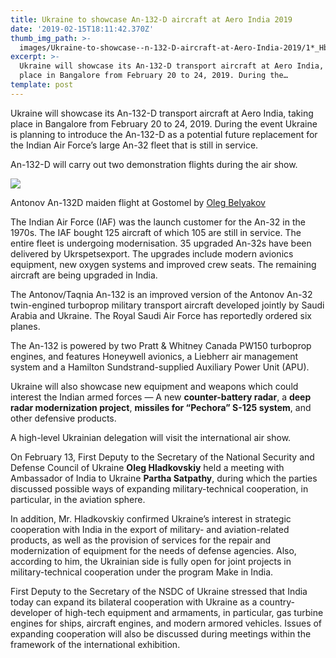 ```yaml
---
title: Ukraine to showcase Аn-132-D aircraft at Aero India 2019
date: '2019-02-15T18:11:42.370Z'
thumb_img_path: >-
  images/Ukraine-to-showcase--n-132-D-aircraft-at-Aero-India-2019/1*_HbWL2lxhoCMWbPdWkqTZA.jpeg
excerpt: >-
  Ukraine will showcase its Аn-132-D transport aircraft at Aero India, taking
  place in Bangalore from February 20 to 24, 2019. During the…
template: post
---
```

Ukraine will showcase its Аn-132-D transport aircraft at Aero India, taking place in Bangalore from February 20 to 24, 2019. During the event Ukraine is planning to introduce the An-132-D as a potential future replacement for the Indian Air Force’s large An-32 fleet that is still in service.

An-132-D will carry out two demonstration flights during the air show.

![](/images/Ukraine-to-showcase--n-132-D-aircraft-at-Aero-India-2019/1*_HbWL2lxhoCMWbPdWkqTZA.jpeg)

<figcaption>Antonov An-132D maiden flight at Gostomel by <a href="http://spotters.net.ua/file/?id=114582&amp;size=large" data-href="http://spotters.net.ua/file/?id=114582&amp;size=large" class="markup--anchor markup--figure-anchor" rel="noopener" target="_blank">Oleg&nbsp;Belyakov</a></figcaption>

The Indian Air Force (IAF) was the launch customer for the An-32 in the 1970s. The IAF bought 125 aircraft of which 105 are still in service. The entire fleet is undergoing modernisation. 35 upgraded An-32s have been delivered by Ukrspetsexport. The upgrades include modern avionics equipment, new oxygen systems and improved crew seats. The remaining aircraft are being upgraded in India.

The Antonov/Taqnia An-132 is an improved version of the Antonov An-32 twin-engined turboprop military transport aircraft developed jointly by Saudi Arabia and Ukraine. The Royal Saudi Air Force has reportedly ordered six planes.

The An-132 is powered by two Pratt & Whitney Canada PW150 turboprop engines, and features Honeywell avionics, a Liebherr air management system and a Hamilton Sundstrand-supplied Auxiliary Power Unit (APU).

Ukraine will also showcase new equipment and weapons which could interest the Indian armed forces — A new **counter-battery radar**, a **deep radar modernization project**, **missiles for “Pechora” S-125 system**, and other defensive products.

A high-level Ukrainian delegation will visit the international air show.

On February 13, First Deputy to the Secretary of the National Security and Defense Council of Ukraine **Oleg Hladkovskiy** held a meeting with Ambassador of India to Ukraine **Partha Satpathy**, during which the parties discussed possible ways of expanding military-technical cooperation, in particular, in the aviation sphere.

In addition, Mr. Hladkovskiy confirmed Ukraine’s interest in strategic cooperation with India in the export of military- and aviation-related products, as well as the provision of services for the repair and modernization of equipment for the needs of defense agencies. Also, according to him, the Ukrainian side is fully open for joint projects in military-technical cooperation under the program Make in India.

First Deputy to the Secretary of the NSDC of Ukraine stressed that India today can expand its bilateral cooperation with Ukraine as a country-developer of high-tech equipment and armaments, in particular, gas turbine engines for ships, aircraft engines, and modern armored vehicles. Issues of expanding cooperation will also be discussed during meetings within the framework of the international exhibition.
